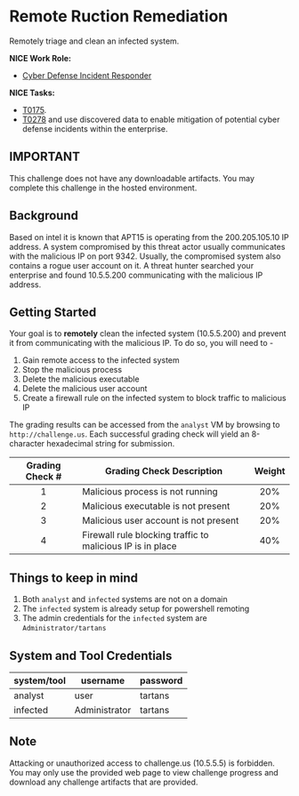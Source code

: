 # Remote Ruction Remediation

Remotely triage and clean an infected system. 


**NICE Work Role:** 


- [Cyber Defense Incident Responder](https://niccs.cisa.gov/workforce-development/nice-framework)

**NICE Tasks:**

- [T0175](https://niccs.cisa.gov/workforce-development/nice-framework).
- [T0278](https://niccs.cisa.gov/workforce-development/nice-framework) and use discovered data to enable mitigation of potential cyber defense incidents within the enterprise.

## IMPORTANT

This challenge does not have any downloadable artifacts. You may complete this challenge in the hosted environment. 

## Background

Based on intel it is known that APT15 is operating from the 200.205.105.10 IP address. A system compromised by this threat actor usually communicates with the malicious IP on port 9342. Usually, the compromised system also contains a rogue user account on it. A threat hunter searched your enterprise and found 10.5.5.200 communicating with the malicious IP address.


## Getting Started

Your goal is to **remotely** clean the infected system (10.5.5.200) and prevent it from communicating with the malicious IP. To do so, you will need to - 
1. Gain remote access to the infected system
1. Stop the malicious process 
2. Delete the malicious executable
3. Delete the malicious user account
4. Create a firewall rule on the infected system to block traffic to malicious IP

The grading results can be accessed from the `analyst` VM by browsing to `http://challenge.us`. Each successful grading check will yield an 8-character hexadecimal string for submission.

| Grading Check # | Grading Check Description                                    | Weight |
| :-------------: | ------------------------------------------------------------ | :-------: |
|        1        | Malicious process is not running |    20%    |
|        2        | Malicious executable is not present |    20%    |
|        3        | Malicious user account is not present |    20%    |
|        4        | Firewall rule blocking traffic to malicious IP is in place |    40%    |

## Things to keep in mind
1. Both `analyst` and `infected` systems are not on a domain
2. The `infected` system is already setup for powershell remoting
3. The admin credentials for the `infected` system are `Administrator/tartans`

## System and Tool Credentials

| system/tool | username | password |
|-------------|----------|----------|
| analyst  |   user    |  tartans  |
| infected |  Administrator | tartans |



## Note
Attacking or unauthorized access to challenge.us (10.5.5.5) is forbidden. You may only use the provided web page to view challenge progress and download any challenge artifacts that are provided.
